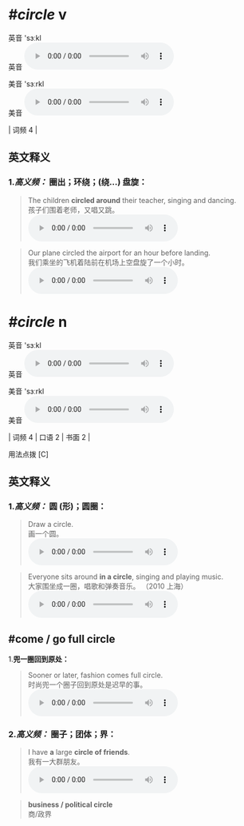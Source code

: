# ***\#circle*** v
英音 'sɜːkl  
英音
<audio src="./media/circle-B.aac" controls="controls"></audio>

美音 'sɜːrkl  
美音
<audio src="./media/circle.aac" controls="controls"></audio>



| 词频 4 |  

英文释义
---
### 1.*高义频：* **圈出；环绕；(绕…) 盘旋：**  

 > The children **circled around** their teacher, singing and dancing.  
 > 孩子们围着老师，又唱又跳。    
<audio src="./media/4-circle.aac" controls="controls"></audio>

 > Our plane circled the airport for an hour before landing.  
 > 我们乘坐的飞机着陆前在机场上空盘旋了一个小时。    
<audio src="./media/5-circle.aac" controls="controls"></audio>


# ***\#circle*** n
英音 'sɜːkl  
英音
<audio src="./media/circle-B.aac" controls="controls"></audio>

美音 'sɜːrkl  
美音
<audio src="./media/circle.aac" controls="controls"></audio>



| 词频 4 | 口语 2 | 书面 2 |  

用法点拨  [C]

英文释义
---
### 1.*高义频：* **圆 (形)；圆圈：**  

 > Draw a circle.  
 > 画一个圆。    
<audio src="./media/1-circle.aac" controls="controls"></audio>

 > Everyone sits around **in a circle**, singing and playing music.   
 > 大家围坐成一圈，唱歌和弹奏音乐。  （2010 上海）  
<audio src="./media/P84 circle2.aac" controls="controls"></audio>

## \#come / go full circle 
1.**兜一圈回到原处：**  

 > Sooner or later, fashion comes full circle.  
 > 时尚兜一个圈子回到原处是迟早的事。    
<audio src="./media/P84 circle3.aac" controls="controls"></audio>

### 2.*高义频：* **圈子；团体；界：**  

 > I have **a** large **circle of friends**.  
 > 我有一大群朋友。    
<audio src="./media/3-circle.aac" controls="controls"></audio>

 > **business / political circle**  
 > 商/政界    


